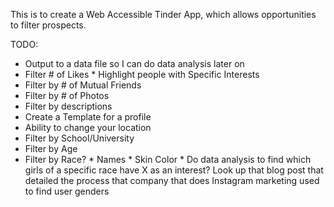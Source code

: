 This is to create a Web Accessible Tinder App, which allows opportunities to
filter prospects.

TODO:
  *   Output to a data file so I can do data analysis later on
  *   Filter # of Likes 
    *   Highlight people with Specific Interests
  *   Filter by # of Mutual Friends
  *   Filter by # of Photos
  *   Filter by descriptions
  *   Create a Template for a profile
  *   Ability to change your location
  *   Filter by School/University
  *   Filter by Age
  *   Filter by Race?
    *   Names
    *   Skin Color
    *   Do data analysis to find which girls of a specific race have X as an
      interest? Look up that blog post that detailed the process that company
      that does Instagram marketing used to find user genders